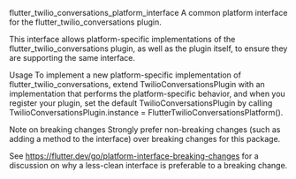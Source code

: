 flutter_twilio_conversations_platform_interface
A common platform interface for the flutter_twilio_conversations plugin.

This interface allows platform-specific implementations of the flutter_twilio_conversations plugin, as well as the plugin itself, to ensure they are supporting the same interface.

Usage
To implement a new platform-specific implementation of flutter_twilio_conversations, extend TwilioConversationsPlugin with an implementation that performs the platform-specific behavior, and when you register your plugin, set the default TwilioConversationsPlugin by calling TwilioConversationsPlugin.instance = FlutterTwilioConversationsPlatform().

Note on breaking changes
Strongly prefer non-breaking changes (such as adding a method to the interface) over breaking changes for this package.

See https://flutter.dev/go/platform-interface-breaking-changes for a discussion on why a less-clean interface is preferable to a breaking change.